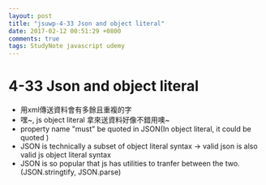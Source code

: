```yaml
---
layout: post
title: "jsuwp-4-33 Json and object literal"
date: 2017-02-12 00:51:29 +0800
comments: true
tags: StudyNote javascript udemy
---
```



<!--more-->

# 4-33 Json and object literal

- 用xml傳送資料會有多餘且重複的字
- 嘿~, js object literal 拿來送資料好像不錯用噢~
- property name "must" be quoted in JSON(In object literal, it could be quoted )
- JSON is technically a subset of object literal syntax
-> valid json is also valid js object literal syntax
- JSON is so popular that js has utilities to tranfer between the two.(JSON.stringtify, JSON.parse)